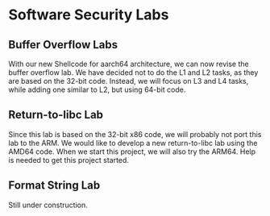 # Software Security Labs

## Buffer Overflow Labs

With our new Shellcode for aarch64 architecture, we can 
now revise the buffer overflow lab. We have decided not 
to do the L1 and L2 tasks, as they are based on the 32-bit
code. Instead, we will focus on L3 and L4 tasks, while adding 
one similar to L2, but using 64-bit code. 


## Return-to-libc Lab

Since this lab is based on the 32-bit x86 code, we will 
probably not port this lab to the ARM. We would like to develop
a new return-to-libc lab using the AMD64 code. When we 
start this project, we will also try the ARM64. Help is needed
to get this project started. 


## Format String Lab

Still under construction.

